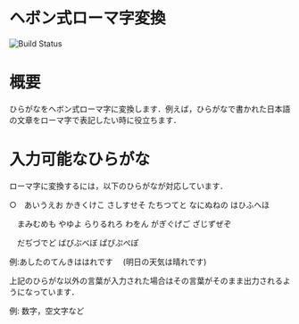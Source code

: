 # ヘボン式ローマ字変換

![Build Status](https://github.com/reo422/robosys2024_homework/actions/workflows/test.yml/badge.svg)

# 概要
ひらがなをヘボン式ローマ字に変換します．例えば，ひらがなで書かれた日本語の文章をローマ字で表記したい時に役立ちます．

# 入力可能なひらがな
ローマ字に変換するには，以下のひらがなが対応しています．

○　あいうえお かきくけこ さしすせそ たちつてと なにぬねの はひふへほ

 　まみむめも やゆよ らりるれろ わをん がぎぐげご ざじずぜぞ

 　だぢづでど ばびぶべぼ ぱぴぷぺぽ

例:あしたのてんきははれです　 (明日の天気は晴れです)

上記のひらがな以外の言葉が入力された場合はその言葉がそのまま出力されるようになっています．

例: 数字，空文字など
